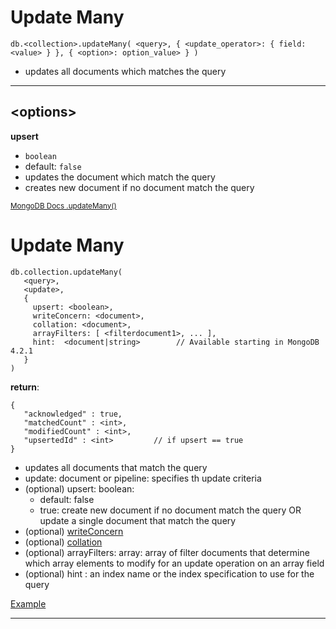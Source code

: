 # Update Many

`db.<collection>.updateMany( <query>, { <update_operator>: { field: <value> } }, { <option>: option_value> } )`

- updates all documents which matches the query

---

## \<options>

**upsert**

- `boolean`
- default: `false`
- updates the document which match the query
- creates new document if no document match the query

<sup>[MongoDB Docs .updateMany()](https://www.mongodb.com/docs/manual/reference/method/db.collection.updateMany/)</sup>

# Update Many

```mongoDB
db.collection.updateMany(
   <query>,
   <update>,
   {
     upsert: <boolean>,
     writeConcern: <document>,
     collation: <document>,
     arrayFilters: [ <filterdocument1>, ... ],
     hint:  <document|string>        // Available starting in MongoDB 4.2.1
   }
)
```

**return**:

```mongoDB
{
   "acknowledged" : true,
   "matchedCount" : <int>,
   "modifiedCount" : <int>,
   "upsertedId" : <int>         // if upsert == true
}
```

- updates all documents that match the query
- update: document or pipeline: specifies th update criteria
- (optional) upsert: boolean:
  - default: false
  - true: create new document if no document match the query OR update a single document that match the query
- (optional) [writeConcern](https://www.mongodb.com/docs/manual/reference/write-concern/)
- (optional) [collation](https://www.mongodb.com/docs/manual/reference/collation/)
- (optional) arrayFilters: array: array of filter documents that determine which array elements to modify for an update operation on an array field
- (optional) hint : an index name or the index specification to use for the query

[Example](https://www.mongodb.com/docs/manual/reference/method/db.collection.updateMany/#example)

---

